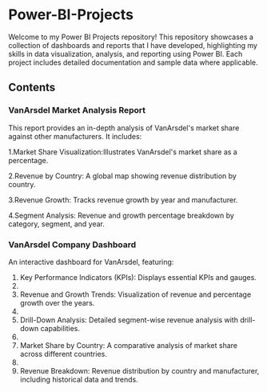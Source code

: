 # Power-BI-Projects
Welcome to my Power BI Projects repository! This repository showcases a collection of dashboards and reports that I have developed, highlighting my skills in data visualization, analysis, and reporting using Power BI. Each project includes detailed documentation and sample data where applicable.

## Contents

### VanArsdel Market Analysis Report 
This report provides an in-depth analysis of VanArsdel's market share against other manufacturers. 
It includes:

1.Market Share Visualization:Illustrates VanArsdel's market share as a percentage.

2.Revenue by Country: A global map showing revenue distribution by country.

3.Revenue Growth: Tracks revenue growth by year and manufacturer.

4.Segment Analysis: Revenue and growth percentage breakdown by category, segment, and year.

### VanArsdel Company Dashboard
An interactive dashboard for VanArsdel, featuring:

1. Key Performance Indicators (KPIs): Displays essential KPIs and gauges.
2. 
3. Revenue and Growth Trends: Visualization of revenue and percentage growth over the years.
4. 
5. Drill-Down Analysis: Detailed segment-wise revenue analysis with drill-down capabilities.
6. 
7. Market Share by Country: A comparative analysis of market share across different countries.
8. 
9. Revenue Breakdown: Revenue distribution by country and manufacturer, including historical data and trends.
